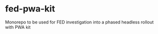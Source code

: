 # fed-pwa-kit
Monorepo to be used for FED investigation into a phased headless rollout with PWA kit
